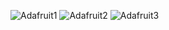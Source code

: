 ![Adafruit1](https://user-images.githubusercontent.com/118679298/210385904-b4080e31-940e-4a4f-b8b6-fd9895f09c0e.jpeg)
![Adafruit2](https://user-images.githubusercontent.com/118679298/210385917-d6f072ee-d371-4a48-9529-79a0206cf3af.jpeg)
![Adafruit3](https://user-images.githubusercontent.com/118679298/210385921-4af8e9fa-9b10-4783-95b3-7ca5092577a1.jpeg)
